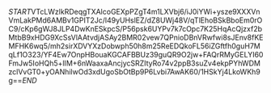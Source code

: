 $START$VTcLWzlkRDeqgTXAlcoGEXpPZgT4m1LXVbj6/iJ0iYWi+ysze9XXXVnVmLakPMd6AMBv1GPIT2Jc/l49yUHslEZ/dZ8UWj48V/qTlEhoBSkBboEm0rOC9/cKp6gWJ8JLP4DwKnESkpcS/P56psk6UYPv7k7cOpc7K25HqAcQjzxf2bMtbB9xHDG9XcSsVlAAtvdjASAy2BMR02vew7QPnioDBnVRwfwi8sJEnv8fKEMFHK6wq5/mh2sirXDVYXzDobwph50h8m25ReEDQkoFL56iZGftfh0guH7MqLf1O323/YF4Ew7OnpHBouaKGCAFBBUz39guQR9O2jw+FAQrRMyGELYI60FmJw5IoHQh5+lIM+6nWaaxaAncjycSRZItyRo74v2ppB3suZv4ekpPYhWDMzclVvGT0+yOANhilwOd3xdUgoSbOtBp9P6Lvbi7AwAK60/1HSkYj4LkoWKh9g==$END$
